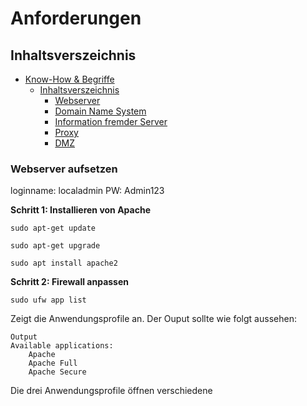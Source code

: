 # Anforderungen

## Inhaltsverszeichnis

- [Know-How & Begriffe](#know-how--begriffe)
  - [Inhaltsverszeichnis](#inhaltsverszeichnis)
    - [Webserver](#webserver)
    - [Domain Name System](#domain-name-system)
    - [Information fremder Server](#information-fremder-server)
    - [Proxy](#proxy)
    - [DMZ](#dmz)

### Webserver aufsetzen

loginname: localadmin
PW: Admin123

**Schritt 1: Installieren von Apache**

```
sudo apt-get update

sudo apt-get upgrade

sudo apt install apache2
```

**Schritt 2: Firewall anpassen**

```
sudo ufw app list
```

Zeigt die Anwendungsprofile an. Der Ouput sollte wie folgt aussehen:

```
Output
Available applications:
    Apache
    Apache Full
    Apache Secure
```

Die drei Anwendungsprofile öffnen verschiedene 